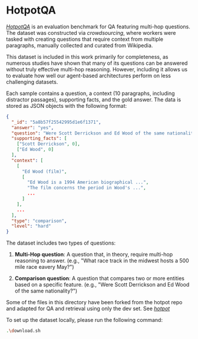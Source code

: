 # HotpotQA

[_HotpotQA_](https://hotpotqa.github.io/) is an evaluation benchmark for QA featuring multi-hop questions. The dataset was constructed via _crowdsourcing_, where workers were tasked with creating questions that require context from multiple paragraphs, manually collected and curated from Wikipedia.

This dataset is included in this work primarily for completeness, as numerous studies have shown that many of its questions can be answered without truly effective multi-hop reasoning. However, including it allows us to evaluate how well our agent-based architectures perform on less challenging datasets.

Each sample contains a question, a context (10 paragraphs, including distractor passages), supporting facts, and the gold answer. The data is stored as JSON objects with the following format:

```json
{
  "_id": "5a8b57f25542995d1e6f1371",
  "answer": "yes",
  "question": "Were Scott Derrickson and Ed Wood of the same nationality?",
  "supporting_facts": [
    ["Scott Derrickson", 0],
    ["Ed Wood", 0]
  ],
  "context": [
    [
      "Ed Wood (film)",
      [
        "Ed Wood is a 1994 American biographical ...",
        "The film concerns the period in Wood's ...",
        ...
      ]
    ],
    ...
  ],
  "type": "comparison",
  "level": "hard"
}
```

The dataset includes two types of questions:

1) __Multi-Hop question__: A question that, in theory, require multi-hop reasoning to answer.
(e.g., "What race track in the midwest hosts a 500 mile race eavery May?")

2) __Comparison question__: A question that compares two or more entities based on a specific feature.
(e.g., "Were Scott Derrickson and Ed Wood of the same nationality?")

Some of the files in this directory have been forked from the hotpot repo and adapted for QA and retrieval using only the dev set. See [_hotpot_](https://github.com/hotpotqa/hotpot)

To set up the dataset locally, please run the following command:

```sh
.\download.sh
```
